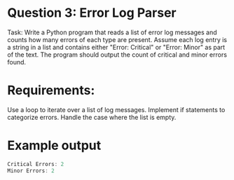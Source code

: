 # Question 3: Error Log Parser
Task: Write a Python program that reads a list of error log messages and counts how many errors of each type are present. Assume each log entry is a string in a list and contains either "Error: Critical" or "Error: Minor" as part of the text. The program should output the count of critical and minor errors found.

# Requirements:

Use a loop to iterate over a list of log messages.
Implement if statements to categorize errors.
Handle the case where the list is empty.

# Example output

```javascript
Critical Errors: 2
Minor Errors: 2

```

 
